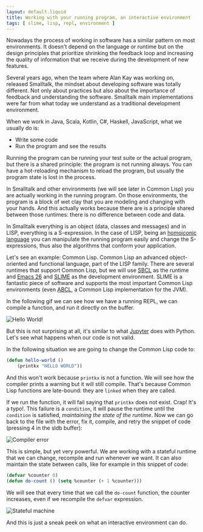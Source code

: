```yaml
---
layout: default.liquid
title: Working with your running program, an interactive environment
tags: [ slime, lisp, repl, environment ]
---
```


Nowadays the process of working in software has a similar pattern on most environments. It doesn't depend on the language or runtime but on the design principles that prioritize shrinking the feedback loop and increasing the quality of information that we receive during the development of new features.

Several years ago, when the team where Alan Kay was working on, released Smalltalk, the mindset about developing software was totally different. Not only about practices but also about the importance of feedback and understanding the software. Smalltalk main implementations were far from what today we understand as a traditional development environment.

When we work in Java, Scala, Kotlin, C#, Haskell, JavaScript, what we usually do is:

* Write some code
* Run the program and see the results

Running the program can be running your test suite or the actual program, but there is a shared principle: the program is not running always. You can have a hot-reloading mechanism to reload the program, but usually the program state is lost in the process.

In Smalltalk and other environments (we will see later in Common Lisp) you are actually working in the running program. On those environments, the program is a block of wet clay that you are modeling and changing with your hands. And this actually works because there are is a principle shared between those runtimes: there is no difference between code and data.

In Smalltalk everything is an object (data, classes and messages) and in LISP, everything is a S-expression. In the case of LISP, being an [homoiconic language](https://en.wikipedia.org/wiki/Homoiconicity) you can manipulate the running program easily and change the S-expressions, thus also the algorithms that conform your application.

Let's see an example: Common Lisp. Common Lisp an advanced object-oriented and functional language, part of the LISP family. There are several runtimes that support Common Lisp, but we will use [SBCL](http://www.sbcl.org/) as the runtime and [Emacs 26](https://www.gnu.org/software/emacs/) and [SLIME](https://common-lisp.net/project/slime/) as the development environment. SLIME is a fantastic piece of software and supports the most important Common Lisp environments (even [ABCL](https://abcl.org/), a Common Lisp implementation for the JVM).

In the following gif we can see how we have a running REPL, we can compile a function, and run it directly on the buffer.

![Hello World!](https://i.imgur.com/7Ga5YZd.gif)

But this is not surprising at all, it's similar to what [Jupyter](https://jupyter.org/) does with Python. Let's see what happens when our code is not valid.

In the following situation we are going to change the Common Lisp code to:

```lisp
(defun hello-world ()
    (printkx "HELLO WORLD"))
```

And this won't work because `printkx` is not a function. We will see how the compiler prints a warning but it will still compile. That's because Common Lisp functions are late-bound: they are `linked` when they are called.

If we run the function, it will fail saying that `printkx` does not exist. Crap! It's a typo!. This failure is a `condition`, it will pause the runtime until the `condition` is satisfied, *maintaining the state of the runtime*. Now we can go back to the file with the error, fix it, compile, and retry the snippet of code (pressing 4 in the sldb buffer):

![Compiler error](https://i.imgur.com/AJOjYVk.gif)

This is simple, but yet very powerful. We are working with a stateful runtime that we can change, recompile and run whenever we want. It can also maintain the state between calls, like for example in this snippet of code:

```lisp
(defvar %counter 0)
(defun do-count () (setq %counter (+ 1 %counter)))
```

We will see that every time that we call the `do-count` function, the counter increases, even if we recompile the `defvar` expression.

![Stateful machine](https://i.imgur.com/MGsdSGt.gif)

And this is just a sneak peek on what an interactive environment can do.
